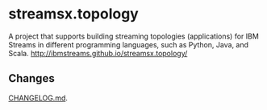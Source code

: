 # streamsx.topology
A project that supports building streaming topologies (applications)
for IBM Streams in different programming languages, such as Python, Java, and Scala.
http://ibmstreams.github.io/streamsx.topology/


## Changes
[CHANGELOG.md](com.ibm.streamsx.topology/CHANGELOG.md).
